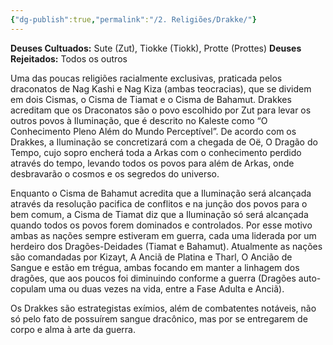 ```yaml
---
{"dg-publish":true,"permalink":"/2. Religiões/Drakke/"}
---
```


 __Deuses Cultuados:__ Sute (Zut), Tiokke (Tiokk), Protte (Prottes)
 __Deuses Rejeitados:__ Todos os outros

Uma das poucas religiões racialmente exclusivas, praticada pelos draconatos de Nag Kashi e Nag Kiza (ambas teocracias), que se dividem em dois Cismas, o Cisma de Tiamat e o Cisma de Bahamut.
Drakkes acreditam que os Draconatos são o povo escolhido por Zut para levar os outros povos à Iluminação, que é descrito no Kaleste como “O Conhecimento Pleno Além do Mundo Perceptível”. De acordo com os Drakkes, a Iluminação se concretizará com a chegada de  Oë, O Dragão do Tempo, cujo sopro encherá toda a Arkas com o conhecimento perdido através do tempo, levando todos os povos para além de Arkas, onde desbravarão o cosmos e os segredos do universo. 

Enquanto o Cisma de Bahamut acredita que a Iluminação será alcançada através da resolução pacifica de conflitos e na junção dos povos para o bem comum, a Cisma de Tiamat diz que a Iluminação só será alcançada quando todos os povos forem dominados e controlados. Por esse motivo ambas as nações sempre estiveram em guerra, cada uma liderada por um herdeiro dos Dragões-Deidades (Tiamat e Bahamut). Atualmente as nações são comandadas por Kizayt, A Anciã de Platina e Tharl, O Ancião de Sangue e estão em trégua, ambas focando em manter a linhagem dos dragões, que aos poucos foi diminuindo conforme a guerra (Dragões auto-copulam uma ou duas vezes na vida, entre a Fase Adulta e Anciã). 

Os Drakkes são estrategistas exímios, além de combatentes notáveis, não só pelo fato de possuírem sangue dracônico, mas por se entregarem de corpo e alma à arte da guerra. 

